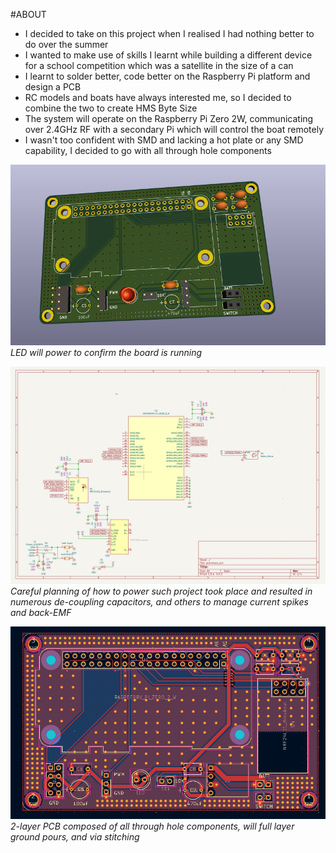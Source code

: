 #ABOUT

- I decided to take on this project when I realised I had nothing better to do over the summer
- I wanted to make use of skills I learnt while building a different device for a school competition which was a satellite in the size of a can
- I learnt to solder better, code better on the Raspberry Pi platform and design a PCB
- RC models and boats have always interested me, so I decided to combine the two to create HMS Byte Size
- The system will operate on the Raspberry Pi Zero 2W, communicating over 2.4GHz RF with a secondary Pi which will control the boat remotely
- I wasn't too confident with SMD and lacking a hot plate or any SMD capability, I decided to go with all through hole components

![3Dview](/img/3Dview.png)
_LED will power to confirm the board is running_

![schem](/img/schematic.png)
_Careful planning of how to power such project took place and resulted in numerous de-coupling capacitors, and others to manage current spikes and back-EMF_

![pcb](/img/pcb.png)
_2-layer PCB composed of all through hole components, will full layer ground pours, and via stitching_
